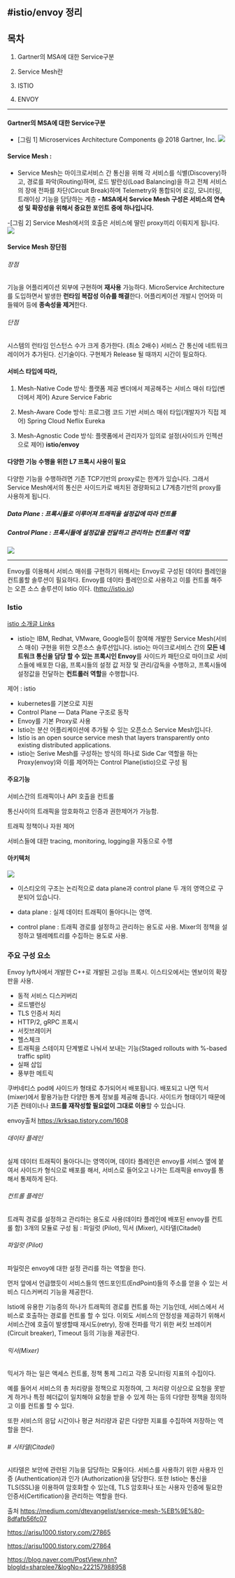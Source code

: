 #istio/envoy 정리
------------
## 목차

1. Gartner의 MSA에 대한 Service구분

2. Service Mesh란

3. ISTIO

4. ENVOY
----------



#### Gartner의 MSA에 대한 Service구분

- [그림 1] Microservices Architecture Components @ 2018 Gartner, Inc.
![](https://user-images.githubusercontent.com/49928041/215317658-f2d86854-e802-4e46-8e11-432804940fb2.png)

#### Service Mesh :
- Service Mesh는 마이크로서비스 간 통신을 위해 각 서비스를 식별(Discovery)하고, 경로를 파악(Routing)하며, 로드 발란싱(Load Balancing)을 하고 전체 서비스의 장애 전파를 차단(Circuit Break)하며 Telemetry와 통합되어 로깅, 모니터링, 트래이싱 기능을 담당하는 계층
**- MSA에서 Service Mesh 구성은 서비스의 연속성 및 확장성을 위해서 중요한 포인트 중에 하나입니다.**

-[그림 2] Service Mesh에서의 호출은 서비스에 딸린 proxy끼리 이뤄지게 됩니다.
![](https://user-images.githubusercontent.com/49928041/215318416-d9c5b7cf-3af8-47d3-9480-d205dec3d783.png)


#### Service Mesh 장단점
###### 장점
기능을 어플리케이션 외부에 구현하며 **재사용** 가능하다.
MicroService Architecture를 도입하면서 발생한 **런타임 복잡성 이슈를 해결**한다.
어플리케이션 개발시 언어와 미들웨어 등에 **종속성을 제거**한다.
###### 단점
시스템의 런타임 인스턴스 수가 크게 증가한다. (최소 2배수)
서비스 간 통신에 네트워크 레이어가 추가된다.
신기술이다. 구현체가 Release 될 때까지 시간이 필요하다.


#### 서비스 타입에 따라, 

1.  Mesh-Native Code 방식: 플랫폼 제공 벤더에서 제공해주는 서비스 매쉬 타입(벤더에서 제어)   Azure Service Fabric

2. Mesh-Aware Code 방식: 프로그램 코드 기반 서비스 매쉬 타입(개발자가 직접 제어) Spring Cloud Neflix Eureka

3. Mesh-Agnostic Code 방식: 플랫폼에서 관리자가 임의로 설정(사이드카 인젝션으로 제어)  **istio/envoy**


#### 다양한 기능 수행을 위한 L7 프록시 사용이 필요
다양한 기능을 수행하려면 기존 TCP기반의 proxy로는 한계가 있습니다.
그래서 Service Mesh에서의 통신은 사이드카로 배치된 경량화되고 L7계층기반의 proxy를 사용하게 됩니다.

##### Data Plane : 프록시들로 이루어져 트래픽을 설정값에 따라 컨트롤
##### Control Plane : 프록시들에 설정값을 전달하고 관리하는 컨트롤러 역할
![](https://user-images.githubusercontent.com/49928041/215318714-a5c35210-890d-4db1-bbd9-7b822abd1d91.png)

------------

Envoy를 이용해서 서비스 매쉬를 구현하기 위해서는 Envoy로 구성된 데이타 플레인을 컨트롤할 솔루션이 필요하다. Envoy를 데이타 플레인으로 사용하고 이를 컨트롤 해주는 오픈 소스 솔루션이 Istio 이다. (http://istio.io)


### Istio
[istio 소개글 Links](https://istio.io)
- istio는 IBM, Redhat, VMware, Google등이 참여해 개발한  Service Mesh(서비스 매쉬) 구현을 위한 오픈소스 솔루션입니다. 
istio는 마이크로서비스 간의 **모든 네트워크 통신을 담당 할 수 있는 프록시인 Envoy**를 사이드카 패턴으로 마이크로 서비스들에 배포한 다음,
프록시들의 설정 값 저장 및 관리/감독을 수행하고, 프록시들에 설정값을 전달하는 **컨트롤러 역할**을 수행합니다.

제어 : istio

-  kubernetes를 기본으로 지원
-  Control Plane — Data Plane 구조로 동작
-  Envoy를 기본 Proxy로 사용
​
- Istio는 분산 어플리케이션에 추가될 수 있는 오픈소스 Service Mesh입니다.
- Istio is an open source service mesh that layers transparently onto existing distributed applications.
- istio는 Serive Mesh를 구성하는 방식의 하나로 Side Car 역할을 하는 Proxy(envoy)와 이를 제어하는 Control Plane(istio)으로 구성 됨

#### 주요기능
서비스간의 트래픽이나 API 호출을 컨트롤

통신사이의 트래픽을 암호화하고 인증과 권한제어가 가능함.

트래픽 정책이나 자원 제어

서비스들에 대한 tracing, monitoring, logging을 자동으로 수행

#### 아키텍처
![](https://user-images.githubusercontent.com/49928041/215320481-16bace80-5369-407f-acbc-8af43dc0ced4.png)
- 이스티오의 구조는 논리적으로 data plane과 control plane 두 개의 영역으로 구분되어 있습니다.

- data plane : 실제 데이터 트래픽이 돌아다니는 영역.

- control plane : 트래픽 경로를 설정하고 관리하는 용도로 사용. Mixer의 정책을 설정하고 텔레메트리를 수집하는 용도로 사용.

### 주요 구성 요소
Envoy
lyft사에서 개발한 C++로 개발된 고성능 프록시. 이스티오에서는 엔보이의 확장판을 사용.

- 동적 서비스 디스커버리
- 로드밸런싱
- TLS 인증서 처리
- HTTP/2, gRPC 프록시
- 서킷브레이커
- 헬스체크
- 트래픽을 스테이지 단계별로 나눠서 보내는 기능(Staged rollouts with %-based traffic split)
- 실패 삽입
- 풍부한 메트릭

쿠버네티스 pod에 사이드카 형태로 추가되어서 배포됩니다. 
배포되고 나면 믹서(mixer)에서 활용가능한 다양한 통계 정보를 제공해 줍니다.
사이드카 형태이기 때문에 기존 컨테이너나 **코드를 재작성할 필요없이 그대로 이용**할 수 있습니다.


envoy출처
https://krksap.tistory.com/1608 


###### 데이타 플레인
실제 데이터 트래픽이 돌아다니는 영역이며,
데이타 플레인은 envoy를 서비스 옆에 붙여서 사이드카 형식으로 배포를 해서, 서비스로 들어오고 나가는 트래픽을 envoy를 통해서 통제하게 된다. 

###### 컨트롤 플레인
트래픽 경로를 설정하고 관리하는 용도로 사용(데이타 플레인에 배포된 envoy를 컨트롤 함)
3개의 모듈로 구성 됨 :  파일럿 (Pilot), 믹서 (Mixer), 시타델(Citadel) 

###### 파일럿 (Pilot)
파일럿은 envoy에 대한 설정 관리를 하는 역할을 한다. 

먼저 앞에서 언급했듯이 서비스들의 엔드포인트(EndPoint)들의 주소를 얻을 수 있는 서비스 디스커버리 기능을 제공한다. 

Istio에 유용한 기능중의 하나가 트래픽의 경로를 컨트롤 하는 기능인데, 서비스에서 서비스로 호출하는 경로를 컨트롤 할 수 있다. 이외도 서비스의 안정성을 제공하기 위해서 서비스간에 호출이 발생할때 재시도(retry), 장애 전파를 막기 위한 써킷 브레이커 (Circuit breaker), Timeout 등의 기능을 제공한다. 

###### 믹서(Mixer)
믹서가 하는 일은 액세스 컨트롤, 정책 통제 그리고 각종 모니터링 지표의 수집이다. 

예를 들어서 서비스의 총 처리량을 정책으로 지정하여, 그 처리량 이상으로 요청을 못받게 하거나 특정 헤더값이 일치해야 요청을 받을 수 있게 하는 등의 다양한 정책을 정의하고 이를 컨트롤 할 수 있다.

또한 서비스의 응답 시간이나 평균 처리량과 같은 다양한 지표를 수집하여 저장하는 역할을 한다. 

###### # 시타델(Citadel)
시타델은 보안에 관련된 기능을 담당하는 모듈이다. 서비스를 사용하기 위한 사용자 인증 (Authentication)과 인가 (Authorization)을 담당한다. 또한 Istio는 통신을 TLS(SSL)을 이용하여 암호화할 수 있는데, TLS 암호화나 또는 사용자 인증에 필요한 인증서(Certification)을 관리하는 역할을 한다.  







출처
https://medium.com/dtevangelist/service-mesh-%EB%9E%80-8dfafb56fc07

https://arisu1000.tistory.com/27865

https://arisu1000.tistory.com/27864

https://blog.naver.com/PostView.nhn?blogId=sharplee7&logNo=222157988958

